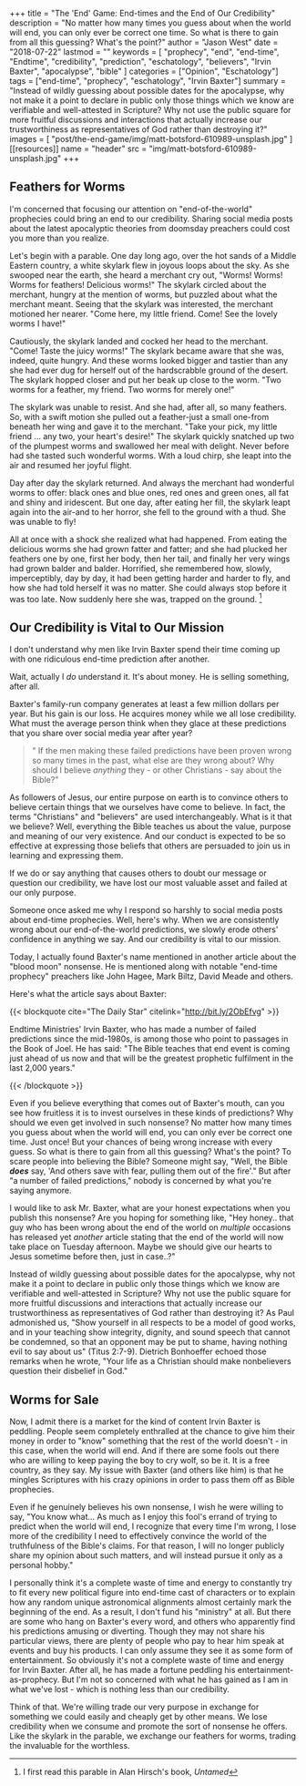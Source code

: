 +++
title = "The 'End' Game: End-times and the End of Our Credibility"
description = "No matter how many times you guess about when the world will end, you can only ever be correct one time. So what is there to gain from all this guessing? What's the point?"
author = "Jason West"
date = "2018-07-22"
lastmod = ""
keywords = [
  "prophecy",
  "end",
  "end-time",
  "Endtime",
  "credibility",
  "prediction",
  "eschatology",
  "believers",
  "Irvin Baxter",
  "apocalypse",
  "bible"
]
categories = ["Opinion", "Eschatology"]
tags = ["end-time", "prophecy", "eschatology", "Irvin Baxter"]
summary = "Instead of wildly guessing about possible dates for the apocalypse, why not make it a point to declare in public only those things which we know are verifiable and well-attested in Scripture? Why not use the public square for more fruitful discussions and interactions that actually increase our trustworthiness as representatives of God rather than destroying it?"
images = [
  "post/the-end-game/img/matt-botsford-610989-unsplash.jpg"
]
[[resources]]
  name = "header"
  src = "img/matt-botsford-610989-unsplash.jpg"
+++

## Feathers for Worms

I'm concerned that focusing our attention on "end-of-the-world" prophecies could bring an end to our credibility. Sharing social media posts about the latest apocalyptic theories from doomsday preachers could cost you more than you realize.

Let's begin with a parable. One day long ago, over the hot sands of a Middle Eastern country, a white skylark flew in joyous loops about the sky. As she swooped near the earth, she heard a merchant cry out, "Worms! Worms! Worms for feathers! Delicious worms!" The skylark circled about the merchant, hungry at the mention of worms, but puzzled about what the merchant meant. Seeing that the skylark was interested, the merchant motioned her nearer. "Come here, my little friend. Come! See the lovely worms I have!"

Cautiously, the skylark landed and cocked her head to the merchant. "Come! Taste the juicy worms!" The skylark became aware that she was, indeed, quite hungry. And these worms looked bigger and tastier than any she had ever dug for herself out of the hardscrabble ground of the desert. The skylark hopped closer and put her beak up close to the worm. "Two worms for a feather, my friend. Two worms for merely one!"

The skylark was unable to resist. And she had, after all, so many feathers. So, with a swift motion she pulled out a feather-just a small one-from beneath her wing and gave it to the merchant. "Take your pick, my little friend ... any two, your heart's desire!" The skylark quickly snatched up two of the plumpest worms and swallowed her meal with delight. Never before had she tasted such wonderful worms. With a loud chirp, she leapt into the air and resumed her joyful flight.

Day after day the skylark returned. And always the merchant had wonderful worms to offer: black ones and blue ones, red ones and green ones, all fat and shiny and iridescent. But one day, after eating her fill, the skylark leapt again into the air-and to her horror, she fell to the ground with a thud. She was unable to fly!

All at once with a shock she realized what had happened. From eating the delicious worms she had grown fatter and fatter; and she had plucked her feathers one by one, first her body, then her tail, and finally her very wings had grown balder and balder. Horrified, she remembered how, slowly, imperceptibly, day by day, it had been getting harder and harder to fly, and how she had told herself it was no matter. She could always stop before it was too late. Now suddenly here she was, trapped on the ground. [^1]

## Our Credibility is Vital to Our Mission

I don't understand why men like Irvin Baxter spend their time coming up with one ridiculous end-time prediction after another.

Wait, actually I *do* understand it. It's about money. He is selling something, after all.

Baxter's family-run company generates at least a few million dollars per year. But his gain is our loss. He acquires money while we all lose credibility. What must the average person think when they glace at these predictions that you share over social media year after year?

> " If the men making these failed predictions have been proven wrong so many times in the past, what else are they wrong about? Why should I believe *anything* they - or other Christians - say about the Bible?"

As followers of Jesus, our entire purpose on earth is to convince others to believe certain things that we ourselves have come to believe. In fact, the terms "Christians" and "believers" are used interchangeably. What is it that we believe? Well, everything the Bible teaches us about the value, purpose and meaning of our very existence. And our conduct is expected to be so effective at expressing those beliefs that others are persuaded to join us in learning and expressing them.

If we do or say anything that causes others to doubt our message or question our credibility, we have lost our most valuable asset and failed at our only purpose.

Someone once asked me why I respond so harshly to social media posts about end-time prophecies. Well, here's why. When we are consistently wrong about our end-of-the-world predictions, we slowly erode others' confidence in anything we say. And our credibility is vital to our mission.

Today, I actually found Baxter's name mentioned in another article about the "blood moon" nonsense. He is mentioned along with notable "end-time prophecy" preachers like John Hagee, Mark Biltz, David Meade and others.

Here's what the article says about Baxter:

{{< blockquote cite="The Daily Star" citelink="http://bit.ly/2ObEfvg" >}}
  <p>Endtime Ministries' Irvin Baxter, who has made a number of failed predictions since the mid-1980s, is among those who point to passages in the Book of Joel.
  He has said: "The Bible teaches that end event is coming just ahead of us now and that will be the greatest prophetic fulfilment in the last 2,000 years."</p>
{{< /blockquote >}}

Even if you believe everything that comes out of Baxter's mouth, can you see how fruitless it is to invest ourselves in these kinds of predictions? Why should we even get involved in such nonsense? No matter how many times you guess about when the world will end, you can only ever be correct one time. Just once! But your chances of being wrong increase with every guess. So what is there to gain from all this guessing? What's the point? To scare people into believing the Bible? Someone might say, "Well, the Bible ***does*** say, 'And others save with fear, pulling them out of the fire'." But after "a number of failed predictions," nobody is concerned by what you're saying anymore.

I would like to ask Mr. Baxter, what are your honest expectations when you publish this nonsense? Are you hoping for something like, "Hey honey.. that guy who has been wrong about the end of the world on *multiple* occasions has released yet *another* article stating that the end of the world will now take place on Tuesday afternoon. Maybe we should give our hearts to Jesus sometime before then, just in case..?"

Instead of wildly guessing about possible dates for the apocalypse, why not make it a point to declare in public only those things which we know are verifiable and well-attested in Scripture? Why not use the public square for more fruitful discussions and interactions that actually increase our trustworthiness as representatives of God rather than destroying it? As Paul admonished us, "Show yourself in all respects to be a model of good works, and in your teaching show integrity, dignity, and sound speech that cannot be condemned, so that an opponent may be put to shame, having nothing evil to say about us" (Titus 2:7-9). Dietrich Bonhoeffer echoed those remarks when he wrote, "Your life as a Christian should make nonbelievers question their disbelief in God."

## Worms for Sale

Now, I admit there is a market for the kind of content Irvin Baxter is peddling. People seem completely enthralled at the chance to give him their money in order to "know" something that the rest of the world doesn't - in this case, when the world will end. And if there are some fools out there who are willing to keep paying the boy to cry wolf, so be it. It is a free country, as they say. My issue with Baxter (and others like him) is that he mingles Scriptures with his crazy opinions in order to pass them off as Bible prophecies.

Even if he genuinely believes his own nonsense, I wish he were willing to say, "You know what... As much as I enjoy this fool's errand of trying to predict when the world will end, I recognize that every time I'm wrong, I lose more of the credibility I need to effectively convince the world of the truthfulness of the Bible's claims. For that reason, I will no longer publicly share my opinion about such matters, and will instead pursue it only as a personal hobby."

I personally think it's a complete waste of time and energy to constantly try to fit every new political figure into end-time cast of characters or to explain how any random unique astronomical alignments almost certainly mark the beginning of the end. As a result, I don't fund his "ministry" at all. But there are some who hang on Baxter's every word, and others who apparently find his predictions amusing or diverting. Though they may not share his particular views, there are plenty of people who pay to hear him speak at events and buy his products. I can only assume they see it as some form of entertainment. So obviously it's not a complete waste of time and energy for Irvin Baxter. After all, he has made a fortune peddling his entertainment-as-prophecy. But I'm not so concerned with what he has gained as I am in what we've lost - which is nothing less than our credibility.

Think of that. We're willing trade our very purpose in exchange for something we could easily and cheaply get by other means. We lose credibility when we consume and promote the sort of nonsense he offers. Like the skylark in the parable, we exchange our feathers for worms, trading the invaluable for the worthless.

[^1]: I first read this parable in Alan Hirsch's book, *Untamed*
